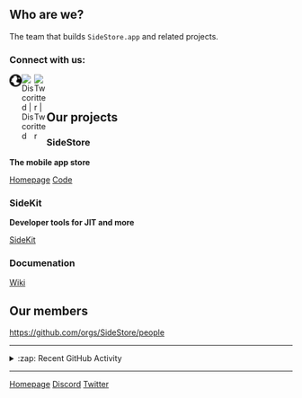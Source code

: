 <!-- 
Docs: How to use GitHub README and actions to auto-generate embedded content.
https://github.com/anuraghazra/github-readme-stats
https://www.youtube.com/watch?v=n6d4KHSKqGk
https://github.com/rahuldkjain/github-profile-readme-generator
 -->

## Who are we?

The team that builds `SideStore.app` and related projects.

### Connect with us:

<!--
[![Website](https://img.shields.io/website?label=sidestore.io&style=for-the-badge&url=https://sidestore.io)](https://sidestore.io)
[![Twitter Follow](https://img.shields.io/twitter/follow/sidestore_io?color=1DA1F2&logo=twitter&style=for-the-badge)](https://twitter.com/intent/follow?original_referer=https%3A%2F%2Fgithub.com%2Fsidestore&screen_name=sidestore)
[![GitHub Followers](https://img.shields.io/github/followers/sidestore?style=for-the-badge)]()
[![GitHub Sponsors](https://img.shields.io/github/sponsors/sidestore?style=for-the-badge
)]() 
-->

[<img align="left" alt="sidestore.io" width="22px" src="https://raw.githubusercontent.com/iconic/open-iconic/master/svg/globe.svg" />][website]
[<img align="left" alt="Discord | Discord" width="22px" src="https://cdn.jsdelivr.net/npm/simple-icons@v3/icons/discord.svg" />][discord]
[<img align="left" alt="Twitter | Twitter" width="22px" src="https://cdn.jsdelivr.net/npm/simple-icons@v3/icons/twitter.svg" />][twitter]

<br />
<br />

## Our projects

### SideStore

__The mobile app store__

[Homepage][website]
[Code][git.sidestore]

### SideKit

__Developer tools for JIT and more__

[SideKit][git.sidekit]

### Documenation

[Wiki][wiki]

## Our members

https://github.com/orgs/SideStore/people

---

<details>
  <summary>:zap: Recent GitHub Activity</summary>

<!--START_SECTION:activity-->
1. 💪 Opened PR [#3](https://github.com/SideStore/SideStore-Docs/pull/3) in [SideStore/SideStore-Docs](https://github.com/SideStore/SideStore-Docs)
2. 🗣 Commented on [#255](https://github.com/SideStore/SideStore/issues/255) in [SideStore/SideStore](https://github.com/SideStore/SideStore)
3. ❗️ Opened issue [#255](https://github.com/SideStore/SideStore/issues/255) in [SideStore/SideStore](https://github.com/SideStore/SideStore)
4. 🗣 Commented on [#2](https://github.com/SideStore/SideStore-Docs/issues/2) in [SideStore/SideStore-Docs](https://github.com/SideStore/SideStore-Docs)
5. 🗣 Commented on [#2](https://github.com/SideStore/SideStore-Docs/issues/2) in [SideStore/SideStore-Docs](https://github.com/SideStore/SideStore-Docs)
6. 💪 Opened PR [#2](https://github.com/SideStore/SideStore-Docs/pull/2) in [SideStore/SideStore-Docs](https://github.com/SideStore/SideStore-Docs)
7. 🗣 Commented on [#18](https://github.com/SideStore/sidestore.github.io/issues/18) in [SideStore/sidestore.github.io](https://github.com/SideStore/sidestore.github.io)
8. 💪 Opened PR [#18](https://github.com/SideStore/sidestore.github.io/pull/18) in [SideStore/sidestore.github.io](https://github.com/SideStore/sidestore.github.io)
9. ❗️ Closed issue [#16](https://github.com/SideStore/Community-Source/issues/16) in [SideStore/Community-Source](https://github.com/SideStore/Community-Source)
10. 🗣 Commented on [#16](https://github.com/SideStore/Community-Source/issues/16) in [SideStore/Community-Source](https://github.com/SideStore/Community-Source)
11. ❗️ Opened issue [#16](https://github.com/SideStore/Community-Source/issues/16) in [SideStore/Community-Source](https://github.com/SideStore/Community-Source)
12. 🗣 Commented on [#254](https://github.com/SideStore/SideStore/issues/254) in [SideStore/SideStore](https://github.com/SideStore/SideStore)
13. ❗️ Closed issue [#254](https://github.com/SideStore/SideStore/issues/254) in [SideStore/SideStore](https://github.com/SideStore/SideStore)
14. 🗣 Commented on [#254](https://github.com/SideStore/SideStore/issues/254) in [SideStore/SideStore](https://github.com/SideStore/SideStore)
15. 🎉 Merged PR [#253](https://github.com/SideStore/SideStore/pull/253) in [SideStore/SideStore](https://github.com/SideStore/SideStore)
16. 🗣 Commented on [#253](https://github.com/SideStore/SideStore/issues/253) in [SideStore/SideStore](https://github.com/SideStore/SideStore)
17. 🗣 Commented on [#253](https://github.com/SideStore/SideStore/issues/253) in [SideStore/SideStore](https://github.com/SideStore/SideStore)
18. ❗️ Opened issue [#254](https://github.com/SideStore/SideStore/issues/254) in [SideStore/SideStore](https://github.com/SideStore/SideStore)
19. 💪 Opened PR [#253](https://github.com/SideStore/SideStore/pull/253) in [SideStore/SideStore](https://github.com/SideStore/SideStore)
20. ❗️ Closed issue [#251](https://github.com/SideStore/SideStore/issues/251) in [SideStore/SideStore](https://github.com/SideStore/SideStore)
<!--END_SECTION:activity-->

</details>

---

[Homepage][patreon] [Discord][discord] [Twitter][twitter]

<!--
- [Patreon][patreon]
- [OpenCollective][opencollective]
- [YouTube][youtube]
-->

[website]: https://sidestore.io
[wiki]: https://wiki.sidestore.io
[twitter]: https://twitter.com/sidestore_io
[discord]: https://discord.gg/CacsuuzsBq
[youtube]: https://youtube.com/TODO
[patreon]: https://www.patreon.com/SideStore
[opencollective]: https://opencollective.com/TODO
[git.sidestore]: https://github.com/SideStore/SideStore/
[git.sidekit]: https://github.com/SideStore/SideKit

